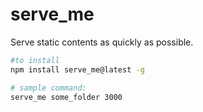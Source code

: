 # serve_me
Serve static contents as quickly as possible.

```sh
#to install
npm install serve_me@latest -g

# sample command:
serve_me some_folder 3000
